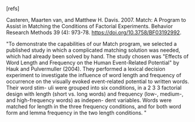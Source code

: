 [refs]

Casteren, Maarten van, and Matthew H. Davis. 2007. 
Match: A Program to Assist in Matching the Conditions of Factorial Experiments.
Behavior Research Methods 39 (4): 973-78. https://doi.org/10.3758/BF03192992.


"To demonstrate the capabilities of our Match program,
we selected a published study in which a complicated
matching solution was needed, which had already been
solved by hand. The study chosen was "Effects of Word
Length and Frequency on the Human Event-Related Potential" 
by Hauk and Pulvermuller (2004). They performed
a lexical decision experiment to investigate the influence of word
length and frequency of occurrence on the visually evoked
event-related potential to written words. Their word stim-
uli were grouped into six conditions, in a 2 3 3 factorial
design with length (short vs. long words) and frequency
(low-, medium-, and high-frequency words) as indepen-
dent variables. Words were matched for length in the three
frequency conditions, and for both word form and lemma
frequency in the two length conditions. "

